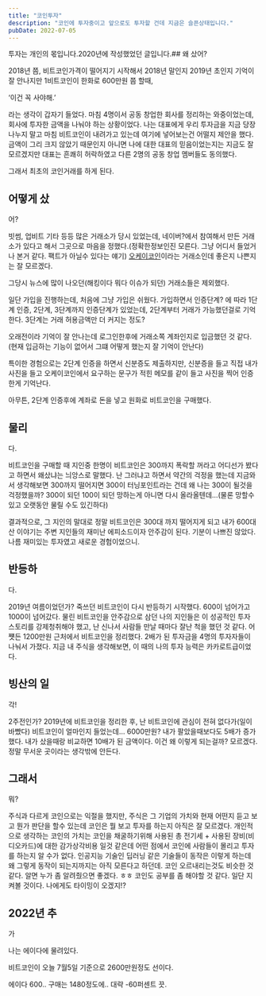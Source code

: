 ```yaml
---
title: "코인투자"
description: "코인에 투자중이고 앞으로도 투자할 건데 지금은 슬픈상태입니다."
pubDate: 2022-07-05
---
```


투자는 개인의 몫입니다.2020년에 작성했었던 글입니다.## 왜 샀어?

2018년 쯤, 비트코인가격이 떨어지기 시작해서 2018년 말인지 2019년 초인지 기억이 잘 안나지만 1비트코인이 한화로 600만원 쯤 할때,

‘이건 꼭 사야해.’

라는 생각이 갑자기 들었다. 마침 4명이서 공동 창업한 회사를 정리하는 와중이었는데, 회사에 투자한 금액을 나눠야 하는 상황이었다. 나는 대표에게 우리 투자금을 지금 당장 나누지 말고 마침 비트코인이 내려가고 있는데 여기에 넣어보는건 어떨지 제안을 했다. 금액이 그리 크지 않았기 때문인지 아니면 나에 대한 대표의 믿음이었는지는 지금도 잘 모르겠지만 대표는 흔쾌히 허락하였고 다른 2명의 공동 창업 멤버들도 동의했다.

그래서 최초의 코인거래를 하게 된다.

## 어떻게 샀

어?

빗썸, 업비트 기타 등등 많은 거래소가 당시 있었는데, 네이버?에서 참여해서 만든 거래소가 있다고 해서 그곳으로 마음을 정했다.(정확한정보인진 모른다. 그냥 어디서 들었거나 본거 같다. 팩트가 아닐수 있다는 얘기) [오케이코인](https://okex.co.kr)이라는 거래소인데 좋은지 나쁜지는 잘 모르겠다.

그당시 뉴스에 많이 나오던(해킹이다 뭐다 이슈가 되던) 거래소들은 제외했다.

일단 가입을 진행하는데, 처음에 그냥 가입은 쉬웠다. 가입하면서 인증단계? 에 따라 1단계 인증, 2단계, 3단계까지 인증단계가 있었는데, 2단계부터 거래가 가능했던걸로 기억한다. 3단계는 거래 허용금액만 더 커지는 정도?

오래전이라 기억이 잘 안나는데 로그인한후에 거래소쪽 계좌인지로 입금했던 것 같다.(현재 입금하는 기능이 없어서 그떄 어떻게 했는지 잘 기억이 안난다)

특이한 경험으로는 2단계 인증을 하면서 신분증도 제출하지만, 신분증을 들고 직접 내가 사진을 들고 오케이코인에서 요구하는 문구가 적힌 메모를 같이 들고 사진을 찍어 인증한게 기억난다.

아무튼, 2단계 인증후에 계좌로 돈을 넣고 원화로 비트코인을 구매했다.

## 물리

다.

비트코인을 구매할 때 지인중 한명이 비트코인은 300까지 폭락할 꺼라고 어디선가 봤다고 하면서 왜샀냐는 늬앙스로 말했다. 난 그러냐고 하면서 약간의 걱정을 했는데 지금와서 생각해보면 300까지 떨어지면 300이 터닝포인트라는 건데 왜 나는 300이 될것을 걱정했을까? 300이 되던 100이 되던 망하는게 아니면 다시 올라올텐데…(물론 망할수 있고 오랫동안 물릴 수도 있긴하다)

결과적으로, 그 지인의 말대로 정말 비트코인은 300대 까지 떨어지게 되고 내가 600대 산 이야기는 주변 지인들의 재미난 에피소드이자 안주감이 된다. 기분이 나쁘진 않았다. 나름 재미있는 투자였고 새로운 경험이었으니.

## 반등하

다.

2019년 여름이었던가? 죽쓰던 비트코인이 다시 반등하기 시작했다. 600이 넘어가고 1000이 넘어갔다. 물린 비트코인을 안주감으로 삼던 나의 지인들은 이 성공적인 투자 스토리를 강제청취해야 했고, 난 신나서 사람들 만날 때마다 잘난 척을 했던 것 같다. 어쩃든 1200만원 근처에서 비트코인을 정리했다. 2배가 된 투자금을 4명의 투자자들이 나눠서 가졌다. 지금 내 주식을 생각해보면, 이 때의 나의 투자 능력은 카카로트급이었다.

## 빙산의 일

각!

2주전인가? 2019년에 비트코인을 정리한 후, 난 비트코인에 관심이 전혀 없다가(일이 바빴다) 비트코인이 얼마인지 들었는데… 6000만원? 내가 팔았을때보다도 5배가 증가했다. 내가 샀을때랑 비교하면 10배가 된 금액이다. 이건 왜 이렇게 되는걸까? 모르겠다. 정말 무서운 곳이라는 생각밖에 안든다.

## 그래서 

뭐?

주식과 다르게 코인으로는 익절을 했지만, 주식은 그 기업의 가치와 현재 어떤지 듣고 보고 뭔가 판단을 할수 있는데 코인은 뭘 보고 투자를 하는지 아직은 잘 모르겠다. 개인적으로 생각하는 코인의 가치는 코인을 채굴하기위해 사용된 총 전기세 + 사용된 장비(비디오카드)에 대한 감가상각비용 일것 같은데 어떤 점에서 코인에 사람들이 몰리고 투자를 하는지 알 수가 없다. 인공지능 기술인 딥러닝 같은 기술들이 동작은 이렇게 하는데 왜 그렇게 동작이 되는지까지는 아직 모른다고 하던데. 코인 오르내리는것도 비슷한 것 같다. 알면 누가 좀 알려줬으면 좋겠다. ㅎㅎ 코인도 공부를 좀 해야할 것 같다. 일단 지켜볼 것이다. 나에게도 타이밍이 오겠지!?

## 2022년 추

가

나는 에이다에 물려있다.

비트코인이 오늘 7월5일 기준으로 2600만원정도 선이다.

에이다 600.. 구매는 1480정도에.. 대략 -60퍼센트 끗.

